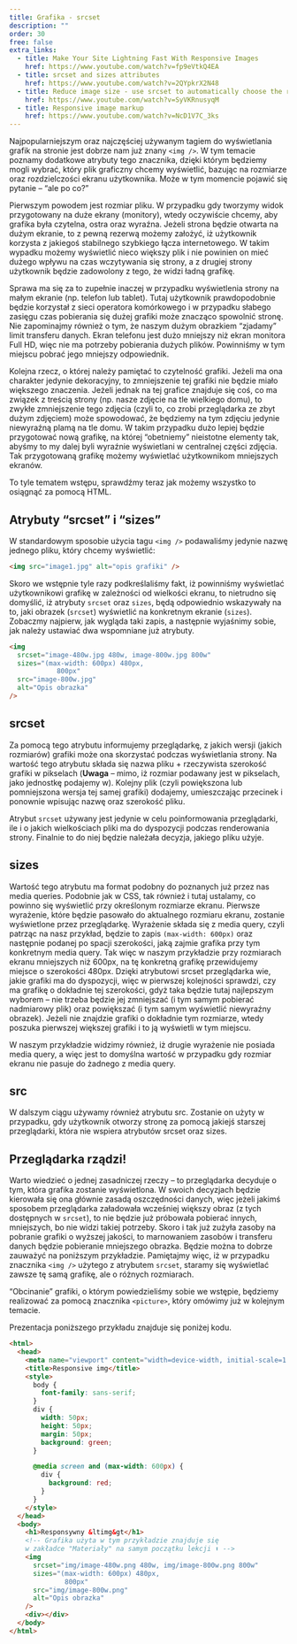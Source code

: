```yaml
---
title: Grafika - srcset
description: ""
order: 30
free: false
extra_links:
  - title: Make Your Site Lightning Fast With Responsive Images
    href: https://www.youtube.com/watch?v=fp9eVtkQ4EA
  - title: srcset and sizes attributes
    href: https://www.youtube.com/watch?v=2QYpkrX2N48
  - title: Reduce image size - use srcset to automatically choose the right image
    href: https://www.youtube.com/watch?v=SyVKRnusyqM
  - title: Responsive image markup
    href: https://www.youtube.com/watch?v=NcD1V7C_3ks
---
```


<script>
	import Vimeo from "$lib/components/video/Vimeo.svelte";
</script>

Najpopularniejszym oraz najczęściej używanym tagiem do wyświetlania grafik na stronie jest dobrze nam już znany `<img />`. W tym temacie poznamy dodatkowe atrybuty tego znacznika, dzięki którym będziemy mogli wybrać, który plik graficzny chcemy wyświetlić, bazując na rozmiarze oraz rozdzielczości ekranu użytkownika. Może w tym momencie pojawić się pytanie – “ale po co?”

Pierwszym powodem jest rozmiar pliku. W przypadku gdy tworzymy widok przygotowany na duże ekrany (monitory), wtedy oczywiście chcemy, aby grafika była czytelna, ostra oraz wyraźna. Jeżeli strona będzie otwarta na dużym ekranie, to z pewną rezerwą możemy założyć, iż użytkownik korzysta z jakiegoś stabilnego szybkiego łącza internetowego. W takim wypadku możemy wyświetlić nieco większy plik i nie powinien on mieć dużego wpływu na czas wczytywania się strony, a z drugiej strony użytkownik będzie zadowolony z tego, że widzi ładną grafikę.

Sprawa ma się za to zupełnie inaczej w przypadku wyświetlenia strony na małym ekranie (np. telefon lub tablet). Tutaj użytkownik prawdopodobnie będzie korzystał z sieci operatora komórkowego i w przypadku słabego zasięgu czas pobierania się dużej grafiki może znacząco spowolnić stronę. Nie zapominajmy również o tym, że naszym dużym obrazkiem “zjadamy” limit transferu danych. Ekran telefonu jest dużo mniejszy niż ekran monitora Full HD, więc nie ma potrzeby pobierania dużych plików. Powinniśmy w tym miejscu pobrać jego mniejszy odpowiednik.

Kolejna rzecz, o której należy pamiętać to czytelność grafiki. Jeżeli ma ona charakter jedynie dekoracyjny, to zmniejszenie tej grafiki nie będzie miało większego znaczenia. Jeżeli jednak na tej grafice znajduje się coś, co ma związek z treścią strony (np. nasze zdjęcie na tle wielkiego domu), to zwykłe zmniejszenie tego zdjęcia (czyli to, co zrobi przeglądarka ze zbyt dużym zdjęciem) może spowodować, że będziemy na tym zdjęciu jedynie niewyraźną plamą na tle domu. W takim przypadku dużo lepiej będzie przygotować nową grafikę, na której “obetniemy” nieistotne elementy tak, abyśmy to my dalej byli wyraźnie wyświetlani w centralnej części zdjęcia. Tak przygotowaną grafikę możemy wyświetlać użytkownikom mniejszych ekranów.

To tyle tematem wstępu, sprawdźmy teraz jak możemy wszystko to osiągnąć za pomocą HTML.

## Atrybuty “srcset” i “sizes”

W standardowym sposobie użycia tagu `<img />` podawaliśmy jedynie nazwę jednego pliku, który chcemy wyświetlić:

```html
<img src="image1.jpg" alt="opis grafiki" />
```

Skoro we wstępnie tyle razy podkreślaliśmy fakt, iż powinniśmy wyświetlać użytkownikowi grafikę w zależności od wielkości ekranu, to nietrudno się domyślić, iż atrybuty `srcset` oraz `sizes`, będą odpowiednio wskazywały na to, jaki obrazek (`srcset`) wyświetlić na konkretnym ekranie (`sizes`). Zobaczmy najpierw, jak wygląda taki zapis, a następnie wyjaśnimy sobie, jak należy ustawiać dwa wspomniane już atrybuty.

```html
<img
  srcset="image-480w.jpg 480w, image-800w.jpg 800w"
  sizes="(max-width: 600px) 480px,
            800px"
  src="image-800w.jpg"
  alt="Opis obrazka"
/>
```

## srcset

Za pomocą tego atrybutu informujemy przeglądarkę, z jakich wersji (jakich rozmiarów) grafiki może ona skorzystać podczas wyświetlania strony. Na wartość tego atrybutu składa się nazwa pliku + rzeczywista szerokość grafiki w pikselach (**Uwaga** – mimo, iż rozmiar podawany jest w pikselach, jako jednostkę podajemy w). Kolejny plik (czyli powiększona lub pomniejszona wersja tej samej grafiki) dodajemy, umieszczając przecinek i ponownie wpisując nazwę oraz szerokość pliku.

Atrybut `srcset` używany jest jedynie w celu poinformowania przeglądarki, ile i o jakich wielkościach pliki ma do dyspozycji podczas renderowania strony. Finalnie to do niej będzie należała decyzja, jakiego pliku użyje.

## sizes

Wartość tego atrybutu ma format podobny do poznanych już przez nas media queries. Podobnie jak w CSS, tak również i tutaj ustalamy, co powinno się wyświetlić przy określonym rozmiarze ekranu. Pierwsze wyrażenie, które będzie pasowało do aktualnego rozmiaru ekranu, zostanie wyświetlone przez przeglądarkę. Wyrażenie składa się z media query, czyli patrząc na nasz przykład, będzie to zapis `(max-width: 600px)` oraz następnie podanej po spacji szerokości, jaką zajmie grafika przy tym konkretnym media query. Tak więc w naszym przykładzie przy rozmiarach ekranu mniejszych niż 600px, na tę konkretną grafikę przewidujemy miejsce o szerokości 480px. Dzięki atrybutowi srcset przeglądarka wie, jakie grafiki ma do dyspozycji, więc w pierwszej kolejności sprawdzi, czy ma grafikę o dokładnie tej szerokości, gdyż taka będzie tutaj najlepszym wyborem – nie trzeba będzie jej zmniejszać (i tym samym pobierać nadmiarowy plik) oraz powiększać (i tym samym wyświetlić niewyraźny obrazek). Jeżeli nie znajdzie grafiki o dokładnie tym rozmiarze, wtedy poszuka pierwszej większej grafiki i to ją wyświetli w tym miejscu.

W naszym przykładzie widzimy również, iż drugie wyrażenie nie posiada media query, a więc jest to domyślna wartość w przypadku gdy rozmiar ekranu nie pasuje do żadnego z media query.

## src

W dalszym ciągu używamy również atrybutu src. Zostanie on użyty w przypadku, gdy użytkownik otworzy stronę za pomocą jakiejś starszej przeglądarki, która nie wspiera atrybutów srcset oraz sizes.

## Przeglądarka rządzi!

Warto wiedzieć o jednej zasadniczej rzeczy – to przeglądarka decyduje o tym, która grafika zostanie wyświetlona. W swoich decyzjach będzie kierowała się ona głównie zasadą oszczędności danych, więc jeżeli jakimś sposobem przeglądarka załadowała wcześniej większy obraz (z tych dostępnych w `srcset`), to nie będzie już próbowała pobierać innych, mniejszych, bo nie widzi takiej potrzeby. Skoro i tak już zużyła zasoby na pobranie grafiki o wyższej jakości, to marnowaniem zasobów i transferu danych będzie pobieranie mniejszego obrazka. Będzie można to dobrze zauważyć na poniższym przykładzie. Pamiętajmy więc, iż w przypadku znacznika `<img />` użytego z atrybutem `srcset`, staramy się wyświetlać zawsze tę samą grafikę, ale o różnych rozmiarach.

“Obcinanie” grafiki, o którym powiedzieliśmy sobie we wstępie, będziemy realizować za pomocą znacznika `<picture>`, który omówimy już w kolejnym temacie.

Prezentacja poniższego przykładu znajduje się poniżej kodu.

```html
<html>
  <head>
    <meta name="viewport" content="width=device-width, initial-scale=1.0" />
    <title>Responsive img</title>
    <style>
      body {
        font-family: sans-serif;
      }
      div {
        width: 50px;
        height: 50px;
        margin: 50px;
        background: green;
      }

      @media screen and (max-width: 600px) {
        div {
          background: red;
        }
      }
    </style>
  </head>
  <body>
    <h1>Responsywny &ltimg&gt</h1>
    <!-- Grafika użyta w tym przykładzie znajduje się
    w zakładce "Materiały" na samym początku lekcji ⬆ -->
    <img
      srcset="img/image-480w.png 480w, img/image-800w.png 800w"
      sizes="(max-width: 600px) 480px,
              800px"
      src="img/image-800w.png"
      alt="Opis obrazka"
    />
    <div></div>
  </body>
</html>
```

<Vimeo id="567408874" h="fcc60d408f" />
